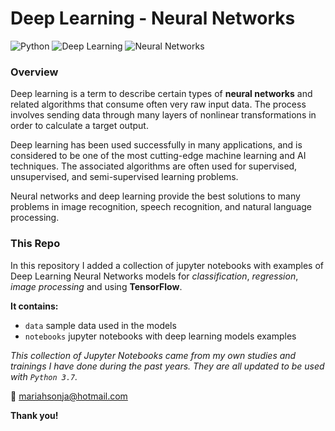 # Deep Learning - Neural Networks 
![Python](https://img.shields.io/badge/Python-3.7-brightgreen.svg)
![Deep Learning](https://img.shields.io/badge/AI-Deep%20Learning-orange)
![Neural Networks](https://img.shields.io/badge/AI-Neural%20Networks-blue)

### Overview

Deep learning is a term to describe certain types of **neural networks** and related algorithms that consume often very raw input data. 
The process involves sending data through many layers of nonlinear transformations in order to calculate a target output.

Deep learning has been used successfully in many applications, and is considered to be one of the most cutting-edge machine learning and AI techniques. 
The associated algorithms are often used for supervised, unsupervised, and semi-supervised learning problems.

Neural networks and deep learning provide the best solutions to many problems in image recognition, speech recognition, and natural language processing.

### This Repo

In this repository I added a collection of jupyter notebooks with 
examples of Deep Learning Neural Networks models for *classification*, *regression*, 
*image processing* and using **TensorFlow**.

**It contains:**

- `data` sample data used in the models
- `notebooks` jupyter notebooks with deep learning models examples 


*This collection of Jupyter Notebooks came from my own studies and trainings I have done during the past years. They are all updated to be used with `Python 3.7`.*

:email: mariahsonja@hotmail.com

**Thank you!**